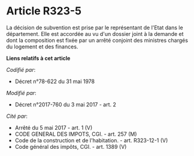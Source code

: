 # Article R323-5

La décision de subvention est prise par le représentant de l'Etat dans le département. Elle est accordée au vu d'un dossier
joint à la demande et dont la composition est fixée par un arrêté conjoint des ministres chargés du logement et des finances.

**Liens relatifs à cet article**

_Codifié par_:

  - Décret n°78-622 du 31 mai 1978

_Modifié par_:

  - Décret n°2017-760 du 3 mai 2017 - art. 2

_Cité par_:

  - Arrêté du 5 mai 2017 - art. 1 (V)
  - CODE GENERAL DES IMPOTS, CGI. - art. 257 (M)
  - Code de la construction et de l'habitation. - art. R323-12-1 (V)
  - Code général des impôts, CGI. - art. 1389 (V)
